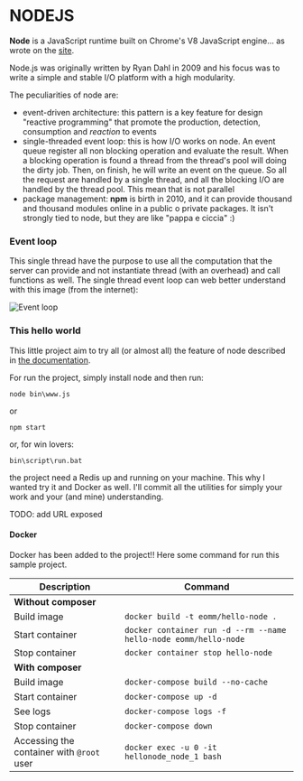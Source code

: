 # NODEJS
**Node** is a JavaScript runtime built on Chrome's V8 JavaScript engine... as wrote on the [site](https://nodejs.org/).

Node.js was originally written by Ryan Dahl in 2009 and his focus was to write a simple and stable I/O platform with a high modularity.

The peculiarities of node are:
+ event-driven architecture: this pattern is a key feature for design "reactive programming" that promote the production, detection, consumption and _reaction_ to events
+ single-threaded event loop: this is how I/O works on node. An event queue register all non blocking operation and evaluate the result. When a blocking operation is found a thread from the thread's pool will doing the dirty job. Then, on finish, he will write an event on the queue. So all the request are handled by a single thread, and all the blocking I/O are handled by the thread pool. This mean that is not parallel
+ package management: **npm** is birth in 2010, and it can provide thousand and thousand modules online in a public o private packages. It isn't strongly tied to node, but they are like "pappa e ciccia" :)

### Event loop

This single thread have the purpose to use all the computation that the server can provide and not instantiate thread (with an overhead) and call functions as well.
The single thread event loop can web better understand with this image (from the internet):

![Event loop](https://pbs.twimg.com/media/Bt5ywJrIEAAKJQt.jpg)


### This hello world

This little project aim to try all (or almost all) the feature of node described in [the documentation](https://nodejs.org/api/documentation.html).

For run the project, simply install node and then run:

`node bin\www.js`

or

`npm start`

or, for win lovers:

`bin\script\run.bat`

the project need a Redis up and running on your machine.
This why I wanted try it and Docker as well.
I'll commit all the utilities for simply your work and your (and mine) understanding.

TODO: add URL exposed

#### Docker

Docker has been added to the project!!
Here some command for run this sample project.

|Description|Command|
|---|---|
|**Without composer**||
|Build image|`docker build -t eomm/hello-node .`|
|Start container|`docker container run -d --rm --name hello-node eomm/hello-node`|
|Stop container|`docker container stop hello-node`|
|**With composer**||
|Build image|`docker-compose build --no-cache`
|Start container|`docker-compose up -d`
|See logs|`docker-compose logs -f`|
|Stop container|`docker-compose down`|
|Accessing the container with `@root` user|`docker exec -u 0 -it hellonode_node_1 bash`|